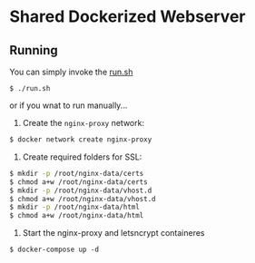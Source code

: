 Shared Dockerized Webserver
=

## Running

You can simply invoke the [run.sh](script)

```
$ ./run.sh
```

or if you wnat to run manually...

1. Create the `nginx-proxy` network:

```bash
$ docker network create nginx-proxy
```

1. Create required folders for SSL:

```bash
$ mkdir -p /root/nginx-data/certs
$ chmod a+w /root/nginx-data/certs
$ mkdir -p /root/nginx-data/vhost.d
$ chmod a+w /root/nginx-data/vhost.d
$ mkdir -p /root/nginx-data/html
$ chmod a+w /root/nginx-data/html
```

1. Start the nginx-proxy and letsncrypt containeres

```
$ docker-compose up -d
```
